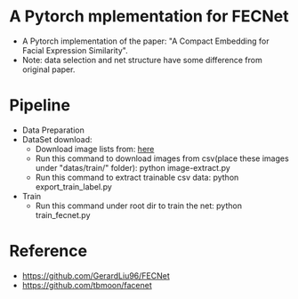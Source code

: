 # A Pytorch mplementation for FECNet 

- A Pytorch implementation of the paper: "A Compact Embedding for Facial Expression Similarity". 
- Note: data selection and net structure have some difference from original paper.   

# Pipeline

* Data Preparation
* DataSet download:
  - Download image lists from: [here](https://ai.google/tools/datasets/google-facial-expression/)
  - Run  this command to download images from csv(place these images under "datas/train/" folder): python image-extract.py
  - Run this command to extract trainable csv data: python export_train_label.py
* Train
  * Run this command under root dir to train the net: python train_fecnet.py

# Reference

* https://github.com/GerardLiu96/FECNet
* https://github.com/tbmoon/facenet
